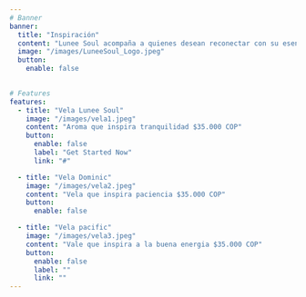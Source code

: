 ```yaml
---
# Banner
banner:
  title: "Inspiración"
  content: "Lunee Soul acompaña a quienes desean reconectar con su esencia a través de experencias significativas. Nuetsras velas y joyas de oro no son simples objetos: son rituales de valor, presencia y belleza. Cada pieza está creada para recordarte lo valiosos que eres, como una inversióin consciente en tu bienestar y tu alma. Nos mueve la intención de que cada compra sea un acto de amor propio, un encuentro íntimo contigo misma."
  image: "/images/LuneeSoul_Logo.jpeg"
  button:
    enable: false
  

# Features
features:
  - title: "Vela Lunee Soul"
    image: "/images/vela1.jpeg"
    content: "Aroma que inspira tranquilidad $35.000 COP"
    button:
      enable: false
      label: "Get Started Now"
      link: "#"

  - title: "Vela Dominic"
    image: "/images/vela2.jpeg"
    content: "Vela que inspira paciencia $35.000 COP"
    button:
      enable: false

  - title: "Vela pacific"
    image: "/images/vela3.jpeg"
    content: "Vale que inspira a la buena energia $35.000 COP"
    button:
      enable: false
      label: ""
      link: ""
---
```


